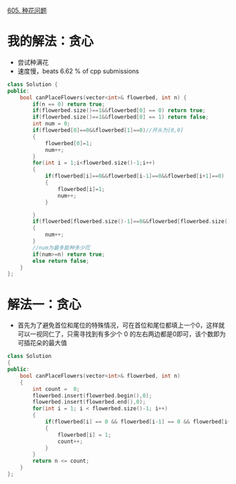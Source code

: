 [605. 种花问题](https://leetcode-cn.com/problems/can-place-flowers/description/)



# 我的解法：贪心
- 尝试种满花
- 速度慢，beats 6.62 % of cpp submissions

```C++
class Solution {
public:
    bool canPlaceFlowers(vector<int>& flowerbed, int n) {
        if(n == 0) return true;
        if(flowerbed.size()==1&&flowerbed[0] == 0) return true;
        if(flowerbed.size()==1&&flowerbed[0] == 1) return false;
        int num = 0;
        if(flowerbed[0]==0&&flowerbed[1]==0)//开头为[0,0]        
        {
            flowerbed[0]=1;
            num++;
        }
        for(int i = 1;i<flowerbed.size()-1;i++)
        {
            if(flowerbed[i]==0&&flowerbed[i-1]==0&&flowerbed[i+1]==0)
            {
                flowerbed[i]=1;
                num++;
            }

        }
        if(flowerbed[flowerbed.size()-1]==0&&flowerbed[flowerbed.size()-2]==0)//结尾为[0,0]     
        {
            num++;
        }
        //num为最多能种多少花
        if(num>=n) return true;
        else return false;
    }
};
```

# 解法一：贪心
- 首先为了避免首位和尾位的特殊情况，可在首位和尾位都填上一个0，这样就可以一视同仁了，只需寻找到有多少个 0 的左右两边都是0即可，该个数即为可插花朵的最大值



```c++
class Solution 
{
public:
    bool canPlaceFlowers(vector<int>& flowerbed, int n) 
    {
        int count =  0;
        flowerbed.insert(flowerbed.begin(),0);
        flowerbed.insert(flowerbed.end(),0);
        for(int i = 1; i < flowerbed.size()-1; i++)
        {
            if(flowerbed[i] == 0 && flowerbed[i-1] == 0 && flowerbed[i+1] == 0)
            {
                flowerbed[i] = 1;
                count++;
            }
        }
        return n <= count;
    }
};

    
```
